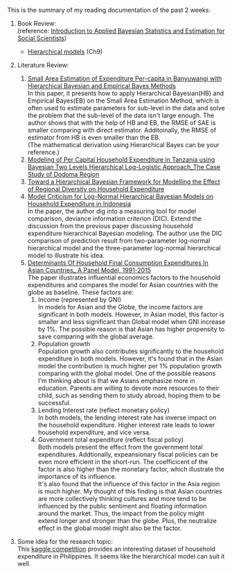 This is the summary of my reading documentation of the past 2 weeks:<br/>

1. Book Review:<br/>(reference: [Introduction to Applied Bayesian Statistics and Estimation for Social Scientists](https://www.springer.com/gp/book/9780387712642))
   * [Hierarchical models](https://github.com/EnChiSu/Master-Thesis/blob/master/Check%20Point%203/Hierarchical%20Models.md) (Ch9)


2. Literature Review:<br/>
   1. [Small Area Estimation of Expenditure Per-capita in Banyuwangi with Hierarchical Bayesian and Empirical Bayes Methods](http://iptek.its.ac.id/index.php/jos/article/view/3185)<br/>
   In this paper, it presents how to apply Hierarchical Bayesian(HB) and Empirical Bayes(EB) on the Small Area Estimation Method, which is often used to estimate parameters for sub-level in the data and solve the problem that the sub-level of the data isn't large enough. The author shows that with the help of HB and EB, the RMSE of SAE is smaller comparing with direct estimator. Additoinally, the RMSE of estimator from HB is even smaller than the EB. <br/>
   (The mathematical derivation using Hierarchical Bayes can be your reference.)
   2. [Modeling of Per Capital Household Expenditure in Tanzania using Bayesian Two Levels Hierarchical Log-Logistic Approach_The Case Study of Dodoma Region](http://sersc.org/journals/index.php/IJAST/article/view/22911)
   3. [Toward a Hierarchical Bayesian Framework for Modelling the Effect of Regional Diversity on Household Expenditure](https://www.researchgate.net/publication/274008292_Toward_a_Hierarchical_Bayesian_Framework_for_Modelling_the_Effect_of_Regional_Diversity_on_Household_Expenditure)
   4. [Model Criticism for Log-Normal Hierarchical Bayesian Models on Household Expenditure in Indonesia](https://ieeexplore.ieee.org/document/6396521)<br/>
   In the paper, the author dig into a measuring tool for model comparison, deviance information criterion (DIC). Extend the discussion from the previous paper discussing household expenditure hierarchical Bayesian modeling. The author use the DIC comparison of prediction result from two-parameter log-normal hierarchical model and the three-parameter log-normal hierarchical model to illustrate his idea.
   5. [Determinants Of Household Final Consumption Expenditures In Asian Countries_ A Panel Model, 1991-2015](https://ideas.repec.org/a/eaa/aeinde/v18y2018i1_8.html)<br/>
   The paper illustrates influential economics factors to the household expenditures and compares the model for Asian countries with the globe as baseline. These factors are:
      1. Income (represented by GNI)<br/>
      In models for Asian and the Globe, the income factors are significant in both models. However, in Asian model, this factor is smaller and less significant than Global model when GNI increase by 1%. The possible reason is that Asian has higher propensity to save comparing with the global average.
      2. Population growth<br/>
      Population growth also contributes significantly to the household expenditure in both models. However, it's found that in the Asian model the contribution is much higher per 1% population growth comparing with the global model. One of the possible reasons I'm thinking about is that we Asians emphasize more in education. Parents are willing to devote more resources to their child, such as sending them to study abroad, hoping them to be successful. 
      3. Lending Interest rate (reflect monetary policy)<br/>
      In both models, the lending interest rate has inverse impact on the household expenditure. Higher interest rate leads to lower household expenditure, and vice versa.
      4. Government total expenditure (reflect fiscal policy)<br/>
      Both models present the effect from the government total expenditures. Addtionally, expeansionary fiscal policies can be even more efficient in the short-run. The coefficicent of the factor is also higher than the monetary factor, which illustrate the importance of its influence.<br/>
      It's also found that the influence of this factor in the Asia region is much higher. My thought of this finding is that Asian countries are more collectively thinking cultures and more tend to be influenced by the public sentiment and floating information around the market. Thus, the impact from the policy might extend longer and stronger than the globe. Plus, the neutralize effect in the global model might also be the factor.
      
   
3. Some idea for the research topic:<br/>
   This [kaggle competition](https://www.kaggle.com/grosvenpaul/family-income-and-expenditure) provides an interesting dataset of household expenditure in Philippines. It seems like the hierarchical model can suit it well.
   

